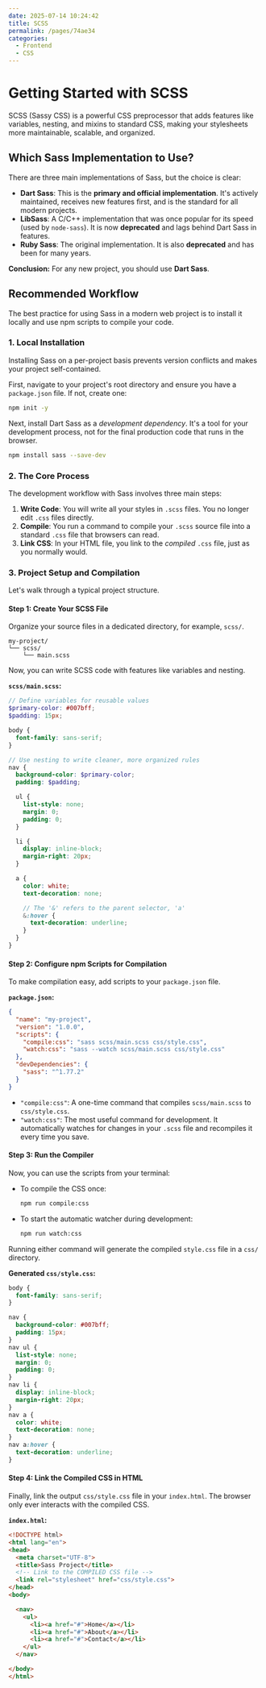 ```yaml
---
date: 2025-07-14 10:24:42
title: SCSS
permalink: /pages/74ae34
categories:
  - Frontend
  - CSS
---
```


# Getting Started with SCSS

SCSS (Sassy CSS) is a powerful CSS preprocessor that adds features like variables, nesting, and mixins to standard CSS, making your stylesheets more maintainable, scalable, and organized.

<!-- more -->

## Which Sass Implementation to Use?

There are three main implementations of Sass, but the choice is clear:

- **Dart Sass**: This is the **primary and official implementation**. It's actively maintained, receives new features first, and is the standard for all modern projects.
- **LibSass**: A C/C++ implementation that was once popular for its speed (used by `node-sass`). It is now **deprecated** and lags behind Dart Sass in features.
- **Ruby Sass**: The original implementation. It is also **deprecated** and has been for many years.

**Conclusion:** For any new project, you should use **Dart Sass**.

## Recommended Workflow

The best practice for using Sass in a modern web project is to install it locally and use npm scripts to compile your code.

### 1. Local Installation

Installing Sass on a per-project basis prevents version conflicts and makes your project self-contained.

First, navigate to your project's root directory and ensure you have a `package.json` file. If not, create one:

```sh
npm init -y
```

Next, install Dart Sass as a _development dependency_. It's a tool for your development process, not for the final production code that runs in the browser.

```sh
npm install sass --save-dev
```

### 2. The Core Process

The development workflow with Sass involves three main steps:

1.  **Write Code**: You will write all your styles in `.scss` files. You no longer edit `.css` files directly.
2.  **Compile**: You run a command to compile your `.scss` source file into a standard `.css` file that browsers can read.
3.  **Link CSS**: In your HTML file, you link to the _compiled_ `.css` file, just as you normally would.

### 3. Project Setup and Compilation

Let's walk through a typical project structure.

#### Step 1: Create Your SCSS File

Organize your source files in a dedicated directory, for example, `scss/`.

```
my-project/
└── scss/
    └── main.scss
```

Now, you can write SCSS code with features like variables and nesting.

**`scss/main.scss`:**

```scss
// Define variables for reusable values
$primary-color: #007bff;
$padding: 15px;

body {
  font-family: sans-serif;
}

// Use nesting to write cleaner, more organized rules
nav {
  background-color: $primary-color;
  padding: $padding;

  ul {
    list-style: none;
    margin: 0;
    padding: 0;
  }

  li {
    display: inline-block;
    margin-right: 20px;
  }

  a {
    color: white;
    text-decoration: none;

    // The '&' refers to the parent selector, 'a'
    &:hover {
      text-decoration: underline;
    }
  }
}
```

#### Step 2: Configure npm Scripts for Compilation

To make compilation easy, add scripts to your `package.json` file.

**`package.json`:**

```json
{
  "name": "my-project",
  "version": "1.0.0",
  "scripts": {
    "compile:css": "sass scss/main.scss css/style.css",
    "watch:css": "sass --watch scss/main.scss css/style.css"
  },
  "devDependencies": {
    "sass": "^1.77.2"
  }
}
```

- `"compile:css"`: A one-time command that compiles `scss/main.scss` to `css/style.css`.
- `"watch:css"`: The most useful command for development. It automatically watches for changes in your `.scss` file and recompiles it every time you save.

#### Step 3: Run the Compiler

Now, you can use the scripts from your terminal:

- To compile the CSS once:
  ```sh
  npm run compile:css
  ```
- To start the automatic watcher during development:
  ```sh
  npm run watch:css
  ```

Running either command will generate the compiled `style.css` file in a `css/` directory.

**Generated `css/style.css`:**

```css
body {
  font-family: sans-serif;
}

nav {
  background-color: #007bff;
  padding: 15px;
}
nav ul {
  list-style: none;
  margin: 0;
  padding: 0;
}
nav li {
  display: inline-block;
  margin-right: 20px;
}
nav a {
  color: white;
  text-decoration: none;
}
nav a:hover {
  text-decoration: underline;
}
```

#### Step 4: Link the Compiled CSS in HTML

Finally, link the output `css/style.css` file in your `index.html`. The browser only ever interacts with the compiled CSS.

**`index.html`:**

```html
<!DOCTYPE html>
<html lang="en">
<head>
  <meta charset="UTF-8">
  <title>Sass Project</title>
  <!-- Link to the COMPILED CSS file -->
  <link rel="stylesheet" href="css/style.css">
</head>
<body>

  <nav>
    <ul>
      <li><a href="#">Home</a></li>
      <li><a href="#">About</a></li>
      <li><a href="#">Contact</a></li>
    </ul>
  </nav>

</body>
</html>
```
